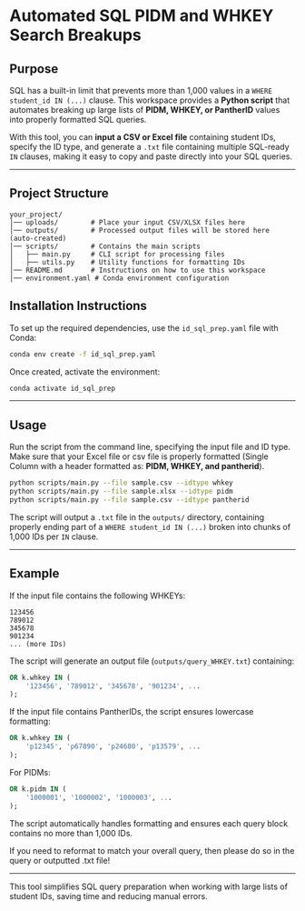 # **Automated SQL PIDM and WHKEY Search Breakups**

## **Purpose**
SQL has a built-in limit that prevents more than 1,000 values in a `WHERE student_id IN (...)` clause. This workspace provides a **Python script** that automates breaking up large lists of **PIDM, WHKEY, or PantherID** values into properly formatted SQL queries.

With this tool, you can **input a CSV or Excel file** containing student IDs, specify the ID type, and generate a `.txt` file containing multiple SQL-ready `IN` clauses, making it easy to copy and paste directly into your SQL queries.

---

## Project Structure

```plaintext
your_project/
│── uploads/        # Place your input CSV/XLSX files here
│── outputs/        # Processed output files will be stored here (auto-created)
│── scripts/        # Contains the main scripts
│   ├── main.py     # CLI script for processing files
│   ├── utils.py    # Utility functions for formatting IDs
│── README.md       # Instructions on how to use this workspace
│── environment.yaml # Conda environment configuration
```
## **Installation Instructions**

To set up the required dependencies, use the `id_sql_prep.yaml` file with Conda:

```bash
conda env create -f id_sql_prep.yaml
```

Once created, activate the environment:

```bash
conda activate id_sql_prep
```

---

## **Usage**

Run the script from the command line, specifying the input file and ID type.
Make sure that your Excel file or csv file is properly formatted (Single Column with a header formatted as: **PIDM, WHKEY, and pantherid**).

```bash
python scripts/main.py --file sample.csv --idtype whkey
python scripts/main.py --file sample.xlsx --idtype pidm
python scripts/main.py --file sample.csv --idtype pantherid
```

The script will output a `.txt` file in the `outputs/` directory, containing properly ending part of a `WHERE student_id IN (...)` broken into chunks of 1,000 IDs per `IN` clause.

---

## **Example**

If the input file contains the following WHKEYs:

```plaintext
123456
789012
345678
901234
... (more IDs)
```

The script will generate an output file (`outputs/query_WHKEY.txt`) containing:

```sql
OR k.whkey IN (
    '123456', '789012', '345678', '901234', ...
);
```

If the input file contains PantherIDs, the script ensures lowercase formatting:

```sql
OR k.whkey IN (
    'p12345', 'p67890', 'p24680', 'p13579', ...
);
```

For PIDMs:

```sql
OR k.pidm IN (
    '1000001', '1000002', '1000003', ...
);
```

The script automatically handles formatting and ensures each query block contains no more than 1,000 IDs.

If you need to reformat to match your overall query, then please do so in the query or outputted .txt file!

---

This tool simplifies SQL query preparation when working with large lists of student IDs, saving time and reducing manual errors.

